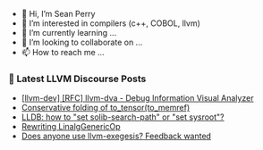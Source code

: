 - 👋 Hi, I’m Sean Perry
- 👀 I’m interested in compilers (c++, COBOL, llvm)
- 🌱 I’m currently learning ...
- 💞️ I’m looking to collaborate on ...
- 📫 How to reach me ...

<!---
s66perry/s66perry is a ✨ special ✨ repository because its `README.md` (this file) appears on your GitHub profile.
You can click the Preview link to take a look at your changes.
--->
### 📕 Latest LLVM Discourse Posts

<!-- DISCOURSE-LLVM:START -->
- [[llvm-dev] [RFC] llvm-dva - Debug Information Visual Analyzer](https://discourse.llvm.org/t/llvm-dev-rfc-llvm-dva-debug-information-visual-analyzer/62570#post_16)
- [Conservative folding of to_tensor&lpar;to_memref&rpar;](https://discourse.llvm.org/t/conservative-folding-of-to-tensor-to-memref/67777#post_5)
- [LLDB: how to &quot;set solib-search-path&quot; or &quot;set sysroot&quot;?](https://discourse.llvm.org/t/lldb-how-to-set-solib-search-path-or-set-sysroot/67806#post_1)
- [Rewriting LinalgGenericOp](https://discourse.llvm.org/t/rewriting-linalggenericop/67261#post_2)
- [Does anyone use llvm-exegesis? Feedback wanted](https://discourse.llvm.org/t/does-anyone-use-llvm-exegesis-feedback-wanted/67729#post_12)
<!-- DISCOURSE-LLVM:END -->
